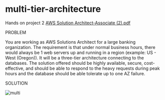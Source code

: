 # multi-tier-architecture
Hands on project 2
[AWS Solution Architect-Associate (2).pdf](https://github.com/AMUTEXKB/multi-tier-architecture/files/8801456/AWS.Solution.Architect-Associate.2.pdf)

PROBLEM

You are working as AWS Solutions Architect for a
large banking organization. The requirement is that
under normal business hours, there would always be
1 web servers up and running in a region (example:
US - West (Oregon)). It will be a three-tier architecture
connecting to the databases. The solution offered
should be highly available, secure, cost-effective, and
should be able to respond to the heavy requests
during peak hours and the database should be able
tolerate up to one AZ failure.

SOLUTION

![multi](https://user-images.githubusercontent.com/104444213/171078243-661e2e4f-2a36-4619-8b57-17401e84e7f8.png)
